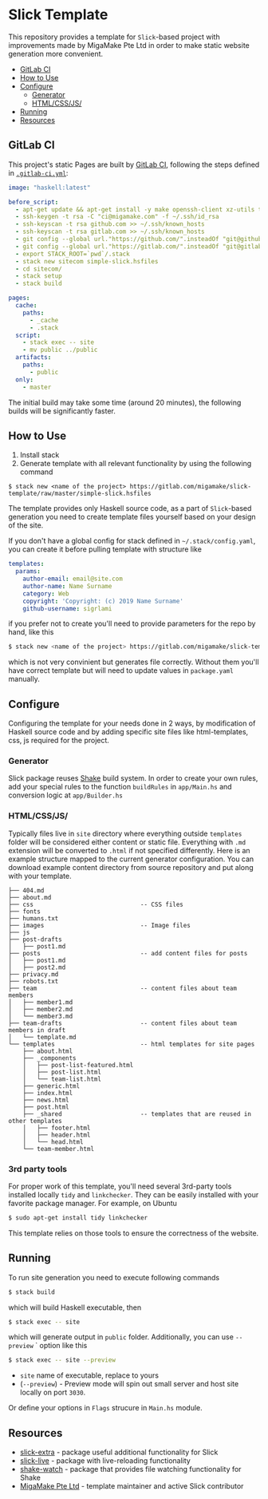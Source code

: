 # Slick Template

This repository provides a template for `Slick`-based project with improvements made by MigaMake Pte Ltd in order to make static website generation more convenient.

- [GitLab CI](#gitlab-ci)
- [How to Use](#how-to-use)
- [Configure](#configure)
  * [Generator](#generator)
  * [HTML/CSS/JS/](#html-css-js-)
- [Running](#running)
- [Resources](#resources)


## GitLab CI

This project's static Pages are built by [GitLab CI](https://docs.gitlab.com/ee/ci/), following the steps
defined in [`.gitlab-ci.yml`](.gitlab-ci.yml):

```yaml
image: "haskell:latest"

before_script:
  - apt-get update && apt-get install -y make openssh-client xz-utils tidy linkchecker
  - ssh-keygen -t rsa -C "ci@migamake.com" -f ~/.ssh/id_rsa
  - ssh-keyscan -t rsa github.com >> ~/.ssh/known_hosts
  - ssh-keyscan -t rsa gitlab.com >> ~/.ssh/known_hosts
  - git config --global url."https://github.com/".insteadOf "git@github.com:"
  - git config --global url."https://gitlab.com/".insteadOf "git@gitlab.com:"
  - export STACK_ROOT=`pwd`/.stack
  - stack new sitecom simple-slick.hsfiles
  - cd sitecom/
  - stack setup
  - stack build

pages:
  cache:
    paths:
      - _cache
      - .stack
  script:
    - stack exec -- site
    - mv public ../public
  artifacts:
    paths:
      - public
  only:
    - master
```

The initial build may take some time (around 20 minutes), the following builds will be significantly faster.


## How to Use

1. Install stack
2. Generate template with all relevant functionality by using the following command
```
$ stack new <name of the project> https://gitlab.com/migamake/slick-template/raw/master/simple-slick.hsfiles
```

The template provides only Haskell source code, as a part of `Slick`-based generation you need to create template files yourself based on your design of the site.

If you don't have a global config for stack defined in `~/.stack/config.yaml`, you can create it before pulling template with structure like
```yaml
templates:
  params:
    author-email: email@site.com
    author-name: Name Surname
    category: Web
    copyright: 'Copyright: (c) 2019 Name Surname'
    github-username: sigrlami
```

if you prefer not to create you'll need to provide parameters for the repo by hand, like this

```bash
$ stack new <name of the project> https://gitlab.com/migamake/slick-template/raw/master/simple-slick.hsfiles -p "author-email:value" -p "author-name:value" -p "category:value" -p "copyright:value" -p "github-username:value"
```
which is not very convinient but generates file correctly. Without them you'll have correct template but will need to update values in `package.yaml` manually.

## Configure

Configuring the template for your needs done in 2 ways, by modification of Haskell source code and by adding specific site files like html-templates, css, js required for the project.

### Generator

Slick package reuses [Shake](https://shakebuild.com/) build system. In order to create your own rules, add your special rules to the function `buildRules` in `app/Main.hs` and conversion logic at `app/Builder.hs`

### HTML/CSS/JS/

Typically files live in `site` directory where everything outside `templates` folder will be considered either content or static file. Everything with `.md` extension will be converted to `.html` if not specified differently. Here is an example structure mapped to the current generator configuration. You can download example content directory from source repository and put along with your template.

```
├── 404.md
├── about.md
├── css                              -- CSS files
├── fonts
├── humans.txt
├── images                           -- Image files
├── js
├── post-drafts
│   ├── post1.md
├── posts                            -- add content files for posts
│   ├── post1.md
│   ├── post2.md
├── privacy.md
├── robots.txt
├── team                             -- content files about team members
│   ├── member1.md
│   ├── member2.md
│   └── member3.md
├── team-drafts                      -- content files about team members in draft
│   └── template.md
└── templates                        -- html templates for site pages
    ├── about.html
    ├── _components
    │   ├── post-list-featured.html
    │   ├── post-list.html
    │   └── team-list.html
    ├── generic.html
    ├── index.html
    ├── news.html
    ├── post.html
    ├── _shared                      -- templates that are reused in other templates
    │   ├── footer.html
    │   ├── header.html
    │   └── head.html
    └── team-member.html
```

### 3rd party tools

For proper work of this template, you'll need several 3rd-party tools installed locally `tidy` and `linkchecker`. They can be easily installed with your favorite package manager. For example, on Ubuntu
```bash
$ sudo apt-get install tidy linkchecker
```

This template relies on those tools to ensure the correctness of the website.

## Running

To run site generation you need to execute following commands

```bash
$ stack build
```
which will build Haskell executable, then

```bash
$ stack exec -- site
```
which will generate output in `public` folder.
Additionally, you can use `--preview` ` option like this
```bash
$ stack exec -- site --preview
```

- `site` name of executable, replace to yours
- (`--preview`) - Preview  mode will spin out small server and host site locally on port `3030`.

Or define your options in `Flags` strucure in `Main.hs` module.

## Resources

 - [slick-extra](https://gitlab.com/migamake/slick-extra) - package useful additional functionality for Slick
 - [slick-live](https://gitlab.com/migamake/slick-live) - package with live-reloading functionality
 - [shake-watch](https://gitlab.com/migamake/shake-watch) - package that provides file watching functionality for Shake
 - [MigaMake Pte Ltd](https://www.migamake.com/) - template maintainer and active Slick contributor
